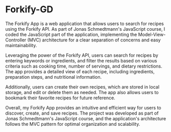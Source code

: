 # Forkify-GD
The Forkify App is a web application that allows users to search for recipes using the Forkify API. As part of Jonas Schmedtmann's JavaScript course, I coded the JavaScript part of the application, implementing the Model-View-Controller (MVC) architecture for a clear separation of concerns and easy maintainability.

Leveraging the power of the Forkify API, users can search for recipes by entering keywords or ingredients, and filter the results based on various criteria such as cooking time, number of servings, and dietary restrictions. The app provides a detailed view of each recipe, including ingredients, preparation steps, and nutritional information.

Additionally, users can create their own recipes, which are stored in local storage, and edit or delete them as needed. The app also allows users to bookmark their favorite recipes for future reference.

Overall, my Forkify App provides an intuitive and efficient way for users to discover, create, and save recipes. The project was developed as part of Jonas Schmedtmann's JavaScript course, and the application's architecture follows the MVC pattern for optimal organization and scalability.
